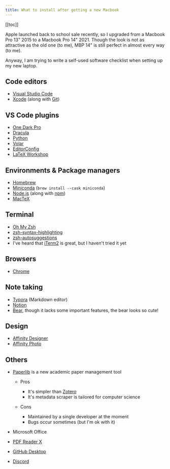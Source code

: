 ```yaml
---
title: What to install after getting a new Macbook
---
```


[[toc]]

Apple launched back to school sale recently, so I upgraded from a Macbook Pro 13" 2015 to a Macbook Pro 14" 2021. Though the look is not as attractive as the old one (to me), MBP 14" is still perfect in almost every way (to me).

Anyway, I am trying to write a self-used software checklist when setting up my new laptop.


## Code editors

- [Visual Studio Code](https://code.visualstudio.com/)
- [Xcode](https://developer.apple.com/xcode/) (along with [Git](https://git-scm.com/))


## VS Code plugins

- [One Dark Pro](https://marketplace.visualstudio.com/items?itemName=zhuangtongfa.Material-theme)
- [Dracula](https://draculatheme.com/visual-studio-code)
- [Python](https://marketplace.visualstudio.com/items?itemName=ms-python.python)
- [Volar](https://marketplace.visualstudio.com/items?itemName=Vue.volar)
- [EditorConfig](https://marketplace.visualstudio.com/items?itemName=EditorConfig.EditorConfig)
- [LaTeX Workshop](https://marketplace.visualstudio.com/items?itemName=James-Yu.latex-workshop)


## Environments & Package managers

- [Homebrew](https://brew.sh/)
- [Miniconda](https://docs.conda.io/en/latest/miniconda.html) (`brew install --cask miniconda`)
- [Node.js](https://nodejs.org/) (along with [npm](https://www.npmjs.com/))
- [MacTeX](https://www.tug.org/mactex/)


## Terminal

- [Oh My Zsh](https://ohmyz.sh/)
- [zsh-syntax-highlighting](https://github.com/zsh-users/zsh-syntax-highlighting/blob/master/INSTALL.md#oh-my-zsh)
- [zsh-autosuggestions](https://github.com/zsh-users/zsh-autosuggestions/blob/master/INSTALL.md#oh-my-zsh)
- I've heard that [iTerm2](https://iterm2.com/) is great, but I haven't tried it yet


## Browsers

- [Chrome](https://www.google.com/chrome/)


## Note taking

- [Typora](https://typora.io/) (Markdown editor)
- [Notion](https://www.notion.so/desktop)
- [Bear](https://bear.app/), though it lacks some important features, the bear looks so cute!


## Design

- [Affinity Designer](https://affinity.serif.com/designer/)
- [Affinity Photo](https://affinity.serif.com/photo/)


## Others

- [Paperlib](https://paperlib.app/en/) is a new academic paper management tool

  - Pros

    - It's simpler than [Zotero](https://www.zotero.org/)
    - It's metadata scraper is tailored for computer science
  
  - Cons

    - Maintained by a single developer at the moment
    - Bugs occur sometimes (but I'm ok with it)

- Microsoft Office
- [PDF Reader X](http://www.pdfreaderx.com/)
- [GitHub Desktop](https://desktop.github.com/)
- [Discord](https://discord.com/)
